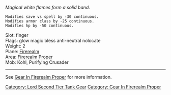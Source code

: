 *Magical white flames form a solid band.*  

`Modifies save vs spell by -30 continuous.`  
`Modifies armor class by -25 continuous.`  
`Modifies hp by -50 continuous.`

Slot: finger  
Flags: glow magic bless anti-neutral nolocate  
Weight: 2  
Plane: [Firerealm](:Category:Firerealm "wikilink")  
Area: [Firerealm Proper](:Category:Firerealm_Proper "wikilink")  
Mob: Kohl, Purifying Crusader  

------------------------------------------------------------------------

See [Gear In Firerealm
Proper](:Category:Gear_In_Firerealm_Proper "wikilink") for more
information.

[Category: Lord Second Tier Tank
Gear](Category:_Lord_Second_Tier_Tank_Gear "wikilink") [Category: Gear
In Firerealm Proper](Category:_Gear_In_Firerealm_Proper "wikilink")

